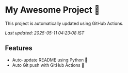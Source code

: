 # My Awesome Project 🚀

This project is automatically updated using GitHub Actions.

_Last updated: 2025-05-11 04:23:08 IST_

## Features
- Auto-update README using Python 🐍
- Auto Git push with GitHub Actions 🤖
